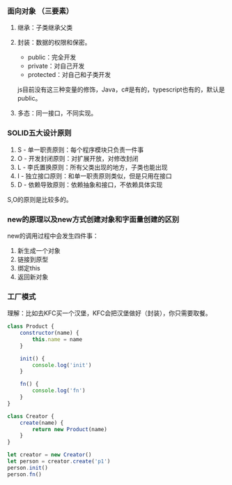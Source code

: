 ### 面向对象 （三要素）

1. 继承：子类继承父类

2. 封装：数据的权限和保密。

   - public：完全开发
   - private：对自己开发
   - protected：对自己和子类开发

   js目前没有这三种变量的修饰，Java，c#是有的，typescript也有的，默认是public。

3. 多态：同一接口，不同实现。

### SOLID五大设计原则

1. S - 单一职责原则：每个程序模块只负责一件事
2. O - 开发封闭原则：对扩展开放，对修改封闭
3. L - 李氏置换原则：所有父类出现的地方，子类也能出现
4. I - 独立接口原则：和单一职责原则类似，但是只用在接口
5. D - 依赖导致原则：依赖抽象和接口，不依赖具体实现

S,O的原则是比较多的。



### new的原理以及new方式创建对象和字面量创建的区别

new的调用过程中会发生四件事：

1. 新生成一个对象
2. 链接到原型
3. 绑定this
4. 返回新对象

### 工厂模式

理解：比如去KFC买一个汉堡，KFC会把汉堡做好（封装），你只需要取餐。

```js
class Product {
    constructor(name) {
        this.name = name
    }

    init() {
        console.log('init')
    }

    fn() {
        console.log('fn')
    }
}

class Creator {
    create(name) {
        return new Product(name)
    }
}

let creator = new Creator()
let person = creator.create('p1')
person.init()
person.fn()
```

